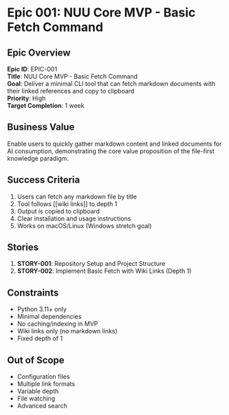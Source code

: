 # Epic 001: NUU Core MVP - Basic Fetch Command

## Epic Overview
**Epic ID**: EPIC-001  
**Title**: NUU Core MVP - Basic Fetch Command  
**Goal**: Deliver a minimal CLI tool that can fetch markdown documents with their linked references and copy to clipboard  
**Priority**: High  
**Target Completion**: 1 week  

## Business Value
Enable users to quickly gather markdown content and linked documents for AI consumption, demonstrating the core value proposition of the file-first knowledge paradigm.

## Success Criteria
1. Users can fetch any markdown file by title
2. Tool follows [[wiki links]] to depth 1
3. Output is copied to clipboard
4. Clear installation and usage instructions
5. Works on macOS/Linux (Windows stretch goal)

## Stories
1. **STORY-001**: Repository Setup and Project Structure
2. **STORY-002**: Implement Basic Fetch with Wiki Links (Depth 1)

## Constraints
- Python 3.11+ only
- Minimal dependencies
- No caching/indexing in MVP
- Wiki links only (no markdown links)
- Fixed depth of 1

## Out of Scope
- Configuration files
- Multiple link formats
- Variable depth
- File watching
- Advanced search